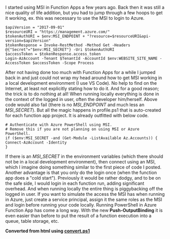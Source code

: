 ﻿I started using MSI in Function Apps a few years ago. Back then it was
still a nice quality of life addition, but you had to jump through a few
hoops to get it working, ex. this was necessary to use the MSI to login
to Azure.

```
$apiVersion = "2017-09-01"
$resourceURI = "https://management.azure.com/"
$tokenAuthURI = $env:MSI_ENDPOINT + "?resource=$resourceURI&api-version=$apiVersion"
$tokenResponse = Invoke-RestMethod -Method Get -Headers @{"Secret"="$env:MSI_SECRET"} -Uri $tokenAuthURI
$accessToken = $tokenResponse.access_token
Login-AzAccount -Tenant $TenantId -AccountId $env:WEBSITE_SITE_NAME -AccessToken $accessToken -Scope Process
```
After not having done too much with Function Apps for a while I jumped
back in and just could not wrap my head around how to get MSI working in
a local development environment (I use VS Code). No help to find on the
Internet, at least not explicitly stating how to do it. And for a good
reason; the trick is to do nothing at all!
When running locally everything is done in the context of the logged in
user, often the developer him/herself.
Above code would also fail (there is no *MSI\_ENDPOINT* and much less an
*MSI\_SECRET*). But all the magic happens in profile.ps1 that is
auto-created for each function app project. It is already outfitted with
below code.
```
# Authenticate with Azure PowerShell using MSI.
# Remove this if you are not planning on using MSI or Azure PowerShell.
if ($env:MSI_SECRET -and (Get-Module -ListAvailable Az.Accounts)) {
Connect-AzAccount -Identity
}
```
If there is an *MSI\_SECRET* in the environment variables (which there
should not be in a local development environment), then connect using an
MSI, which I imagine doing something similar to the first piece of code
I posted.
Another advantage is that you only do the login once (when the function
app does a \"cold start\"). Previously it would be rather dodgy, and to
be on the safe side, I would login in each function run, adding
significant overhead.
And when running locally the entire thing is piggybacking off the logged
in user. If you want to simulate the access the MSI has when running in
Azure, just create a service principal, assign it the same roles as the
MSI and login before running your code locally.
Running PowerShell in Azure Function App has come a long way. With the
new **Push-OutputBinding** it is even easier than before to put the
result of a function execution into a queue, table storage, etc.

**Converted from html using [convert.ps1](https://github.com/spaelling/Blog/blob/master/convert.ps1)**

